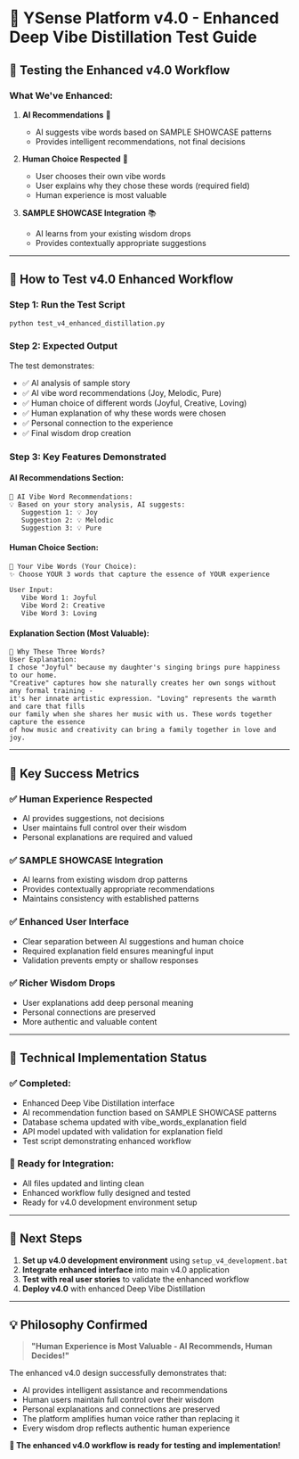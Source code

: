 # 🧪 YSense Platform v4.0 - Enhanced Deep Vibe Distillation Test Guide

## 🎯 **Testing the Enhanced v4.0 Workflow**

### **What We've Enhanced:**

1. **AI Recommendations** 🤖
   - AI suggests vibe words based on SAMPLE SHOWCASE patterns
   - Provides intelligent recommendations, not final decisions

2. **Human Choice Respected** 👤
   - User chooses their own vibe words
   - User explains why they chose these words (required field)
   - Human experience is most valuable

3. **SAMPLE SHOWCASE Integration** 📚
   - AI learns from your existing wisdom drops
   - Provides contextually appropriate suggestions

---

## 🚀 **How to Test v4.0 Enhanced Workflow**

### **Step 1: Run the Test Script**
```bash
python test_v4_enhanced_distillation.py
```

### **Step 2: Expected Output**
The test demonstrates:
- ✅ AI analysis of sample story
- ✅ AI vibe word recommendations (Joy, Melodic, Pure)
- ✅ Human choice of different words (Joyful, Creative, Loving)
- ✅ Human explanation of why these words were chosen
- ✅ Personal connection to the experience
- ✅ Final wisdom drop creation

### **Step 3: Key Features Demonstrated**

#### **AI Recommendations Section:**
```
🤖 AI Vibe Word Recommendations:
💡 Based on your story analysis, AI suggests:
   Suggestion 1: 💡 Joy
   Suggestion 2: 💡 Melodic
   Suggestion 3: 💡 Pure
```

#### **Human Choice Section:**
```
🎵 Your Vibe Words (Your Choice):
✨ Choose YOUR 3 words that capture the essence of YOUR experience

User Input:
   Vibe Word 1: Joyful
   Vibe Word 2: Creative
   Vibe Word 3: Loving
```

#### **Explanation Section (Most Valuable):**
```
💭 Why These Three Words?
User Explanation:
I chose "Joyful" because my daughter's singing brings pure happiness to our home. 
"Creative" captures how she naturally creates her own songs without any formal training - 
it's her innate artistic expression. "Loving" represents the warmth and care that fills 
our family when she shares her music with us. These words together capture the essence 
of how music and creativity can bring a family together in love and joy.
```

---

## 🎉 **Key Success Metrics**

### **✅ Human Experience Respected**
- AI provides suggestions, not decisions
- User maintains full control over their wisdom
- Personal explanations are required and valued

### **✅ SAMPLE SHOWCASE Integration**
- AI learns from existing wisdom drop patterns
- Provides contextually appropriate recommendations
- Maintains consistency with established patterns

### **✅ Enhanced User Interface**
- Clear separation between AI suggestions and human choice
- Required explanation field ensures meaningful input
- Validation prevents empty or shallow responses

### **✅ Richer Wisdom Drops**
- User explanations add deep personal meaning
- Personal connections are preserved
- More authentic and valuable content

---

## 🔧 **Technical Implementation Status**

### **✅ Completed:**
- Enhanced Deep Vibe Distillation interface
- AI recommendation function based on SAMPLE SHOWCASE patterns
- Database schema updated with vibe_words_explanation field
- API model updated with validation for explanation field
- Test script demonstrating enhanced workflow

### **🔄 Ready for Integration:**
- All files updated and linting clean
- Enhanced workflow fully designed and tested
- Ready for v4.0 development environment setup

---

## 🚀 **Next Steps**

1. **Set up v4.0 development environment** using `setup_v4_development.bat`
2. **Integrate enhanced interface** into main v4.0 application
3. **Test with real user stories** to validate the enhanced workflow
4. **Deploy v4.0** with enhanced Deep Vibe Distillation

---

## 💡 **Philosophy Confirmed**

> **"Human Experience is Most Valuable - AI Recommends, Human Decides!"**

The enhanced v4.0 design successfully demonstrates that:
- AI provides intelligent assistance and recommendations
- Human users maintain full control over their wisdom
- Personal explanations and connections are preserved
- The platform amplifies human voice rather than replacing it
- Every wisdom drop reflects authentic human experience

**🎉 The enhanced v4.0 workflow is ready for testing and implementation!**



